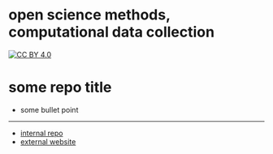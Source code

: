 # open science methods, computational data collection
[![CC BY 4.0][cc-by-shield]][cc-by]

[cc-by]: http://creativecommons.org/licenses/by/4.0/
[cc-by-image]: https://i.creativecommons.org/l/by/4.0/88x31.png
[cc-by-shield]: https://img.shields.io/badge/License-CC%20BY%204.0-lightgrey.svg

# some repo title

- some bullet point

---

- [internal repo](https://github.com/nils-holmberg/some-repo/)
- [external website](https://nils-holmberg.github.io/some-repo/)










